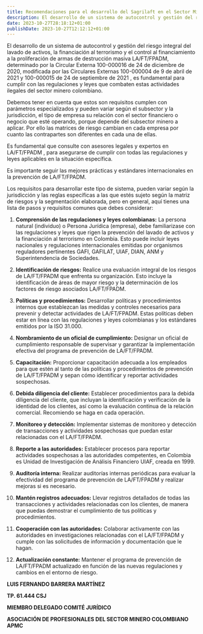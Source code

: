 ```yaml
---
title: Recomendaciones para el desarrollo del Sagrilaft en el Sector Minero Colombiano
description: El desarrollo de un sistema de autocontrol y gestión del riesgo integral del lavado de activos, la financiación al terrorismo y el control al financiamiento a la proliferación de armas de destrucción masiva LA/FT/FPADM, determinado por la Circular Externa 100-000016 de 24 de diciembre de 2020, modificada por las Circulares Externas 100-000004 de 9 de abril de 2021 y 100-000015 de 24 de septiembre de 2021 
date: 2023-10-27T28:18:12+01:00
publishDate: 2023-10-27T12:12:12+01:00
---
```

El desarrollo de un sistema de autocontrol y gestión del riesgo integral del lavado de activos, la financiación al terrorismo y el control al financiamiento a la proliferación de armas de destrucción masiva LA/FT/FPADM, determinado por la Circular Externa 100-000016 de 24 de diciembre de 2020, modificada por las Circulares Externas 100-000004 de 9 de abril de 2021 y 100-000015 de 24 de septiembre de 2021 , es fundamental para cumplir con las regulaciones y leyes que combaten estas actividades ilegales del sector minero colombiano. 
<!--more-->
Debemos tener en cuenta que estos son requisitos cumplen con parámetros especializados y pueden variar según el subsector y la jurisdicción, el tipo de empresa su relación con el sector financiero o negocio que esté operando, porque depende del subsector minero a aplicar. Por ello las matrices de riesgo cambian en cada empresa por cuanto las contrapartes son diferentes en cada una de ellas. 

Es fundamental que consulte con asesores legales y expertos en LA/FT/FPADM , para asegurarse de cumplir con todas las regulaciones y leyes aplicables en la situación específica. 

Es importante seguir las mejores prácticas y estándares internacionales en la prevención de LA/FT/FPADM.

Los requisitos para desarrollar este tipo de sistema, pueden variar según la jurisdicción y las reglas específicas a las que estés sujeto según la matriz de riesgos y la segmentación elaborada, pero en general, aquí tienes una lista de pasos y requisitos comunes que debes considerar:

1. **Comprensión de las regulaciones y leyes colombianas:** La persona natural (individuo) o Persona Jurídica (empresa), debe familiarizase con las regulaciones y leyes que rigen la prevención del lavado de activos y la financiación al terrorismo en Colombia. Esto puede incluir leyes nacionales y regulaciones internacionales emitidas por organismos reguladores pertinentes GAFI, GAFILAT, UIAF, DIAN, ANM y Superintendencia de Sociedades.

2. **Identificación de riesgos:** Realice una evaluación integral de los riesgos de LA/FT/FPADM que enfrenta su organización. Esto incluye la identificación de áreas de mayor riesgo y la determinación de los factores de riesgo asociados LA/FT/FPADM.

3. **Políticas y procedimientos:** Desarrollar políticas y procedimientos internos que establezcan las medidas y controles necesarios para prevenir y detectar actividades de LA/FT/FPADM. Estas políticas deben estar en línea con las regulaciones y leyes colombianas y los estándares emitidos por la ISO 31.000.

4. **Nombramiento de un oficial de cumplimiento:** Designar un oficial de cumplimiento responsable de supervisar y garantizar la implementación efectiva del programa de prevención de LA/FT/FPADM.

5. **Capacitación:** Proporcionar capacitación adecuada a los empleados para que estén al tanto de las políticas y procedimientos de prevención de LA/FT/FPADM y sepan cómo identificar y reportar actividades sospechosas.

6. **Debida diligencia del cliente:** Establecer procedimientos para la debida diligencia del cliente, que incluyan la identificación y verificación de la identidad de los clientes, así como la evaluación continua de la relación comercial. Recomiendo se haga en cada operación. 

7. **Monitoreo y detección:** Implementar sistemas de monitoreo y detección de transacciones y actividades sospechosas que puedan estar relacionadas con el LA/FT/FPADM.

8. **Reporte a las autoridades:** Establecer procesos para reportar actividades sospechosas a las autoridades competentes, en Colombia es Unidad de Investigación de Análisis Financiero UIAF, creada en 1999.

9. **Auditoría interna:** Realizar auditorías internas periódicas para evaluar la efectividad del programa de prevención de LA/FT/FPADM y realizar mejoras si es necesario.

10. **Mantén registros adecuados:** Llevar registros detallados de todas las transacciones y actividades relacionadas con los clientes, de manera que puedas demostrar el cumplimiento de tus políticas y procedimientos.

11. **Cooperación con las autoridades:** Colaborar activamente con las autoridades en investigaciones relacionadas con el LA/FT/FPADM y cumple con las solicitudes de información y documentación que le hagan.

12. **Actualización constante:** Mantener el programa de prevención de LA/FT/FPADM actualizado en función de las nuevas regulaciones y cambios en el entorno de riesgo.

**LUIS FERNANDO BARRERA MARTÍNEZ**

**TP. 61.444 CSJ** 

**MIEMBRO DELEGADO COMITÉ JURÍDICO** 

**ASOCIACIÓN DE PROFESIONALES DEL SECTOR MINERO COLOMBIANO APMC**